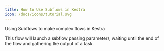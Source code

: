 ```yaml
---
title: How to Use Subflows in Kestra
icon: /docs/icons/tutorial.svg
---
```


Using Subflows to make complex flows in Kestra

This flow will launch a subflow passing parameters, waiting until the end of the flow and gathering the output of a task.

```yaml file=public/examples/flows_subflow.yml
```